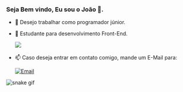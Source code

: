  ### **Seja Bem vindo, Eu sou o João 👋.** 

- 👀 Desejo trabalhar como programador júnior.

- 🌱 Estudante para desenvolvimento Front-End.

   <a href="https://www.linkedin.com/in/jo%C3%A3o-paulo-de-souza-658190151/"><img src="https://img.shields.io/badge/linkedin-%230077B5.svg?&style=for-the-badge&logo=linkedin&logoColor=white" /></a>&nbsp;&nbsp;&nbsp;&nbsp;

- 📫 Caso deseja entrar em contato comigo, mande um E-Mail para:

   [![Email](https://img.shields.io/badge/Gmail-D14836?style=for-the-badge&logo=gmail&logoColor=white)](mailto:joaopaulodesouza6@gmail.com)

 ![snake gif](https://github.com/victordamico/victordamico/blob/output/github-contribution-grid-snake.svg)
<!---
OJuauum/OJuauum is a ✨ special ✨ repository because its `README.md` (this file) appears on your GitHub profile.
You can click the Preview link to take a look at your changes.
--->
